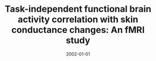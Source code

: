---
title: "Task-independent functional brain activity correlation with skin conductance changes: An fMRI study"
date: 2002-01-01
authors_string: J. II, L. Ungerleider, Peter Bandettini
authors:
   - J. II
   - L. Ungerleider
   - Peter Bandettini
author_ids:
   - peter_bandettini
journal: 'NeuroImage'
volume: 17
issue: 
pages: 1797-1806
book_title: ''
publisher: ''
abstract: ""
project_id: 
paper_url: 
doi: 
data_loc: ''
code_loc: ''
file: '/assets/publications//assets/publications/'
file_name: '/assets/publications/'
type: journal_article
pub_str: ' (2002) NeuroImage 17: 1797-1806'
layout: publication 
---